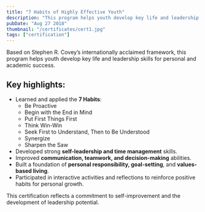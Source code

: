 ```yaml
---
title: "7 Habits of Highly Effective Youth"
description: "This program helps youth develop key life and leadership skills for personal and academic success."
pubDate: "Aug 27 2018"
thumbnail: "/certificates/cert1.jpg"
tags: ["certification"]
---
```


Based on Stephen R. Covey’s internationally acclaimed framework, this program helps youth develop key life and leadership skills for personal and academic success.

<h2>Key highlights:</h2>

<ul>
  <li>Learned and applied the <strong>7 Habits</strong>:
    <ul>
      <li>Be Proactive</li>
      <li>Begin with the End in Mind</li>
      <li>Put First Things First</li>
      <li>Think Win-Win</li>
      <li>Seek First to Understand, Then to Be Understood</li>
      <li>Synergize</li>
      <li>Sharpen the Saw</li>
    </ul>
  </li>
  <li>Developed strong <strong>self-leadership and time management</strong> skills.</li>
  <li>Improved <strong>communication, teamwork, and decision-making</strong> abilities.</li>
  <li>Built a foundation of <strong>personal responsibility, goal-setting</strong>, and <strong>values-based living</strong>.</li>
  <li>Participated in interactive activities and reflections to reinforce positive habits for personal growth.</li>
</ul>

This certification reflects a commitment to self-improvement and the development of leadership potential.
